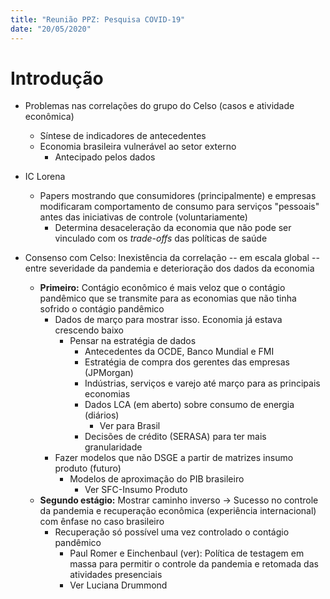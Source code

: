 ```yaml
---
title: "Reunião PPZ: Pesquisa COVID-19"
date: "20/05/2020"
---
```


# Introdução

- Problemas nas correlações do grupo do Celso (casos e atividade econômica)
  - Síntese de indicadores de antecedentes
  - Economia brasileira vulnerável ao setor externo
    - Antecipado pelos dados

- IC Lorena
  - Papers mostrando que consumidores (principalmente) e empresas modificaram comportamento de consumo para serviços "pessoais" antes das iniciativas de controle (voluntariamente)
    - Determina desaceleração da economia que não pode ser vinculado com os *trade-offs* das políticas de saúde

- Consenso com Celso: Inexistência da correlação -- em escala global -- entre severidade da pandemia e deterioração dos dados da economia
  - **Primeiro:** Contágio econômico é mais veloz que o contágio pandêmico que se transmite para as economias que não tinha sofrido o contágio pandêmico
    - Dados de março para mostrar isso. Economia já estava crescendo baixo
      - Pensar na estratégia de dados
        - Antecedentes da OCDE, Banco Mundial e FMI
        - Estratégia de compra dos gerentes das empresas (JPMorgan)
        - Indústrias, serviços e varejo até março para as principais economias
        - Dados LCA (em aberto) sobre consumo de energia (diários)
          - Ver para Brasil
        - Decisões de crédito (SERASA) para ter mais granularidade
    - Fazer modelos que não DSGE a partir de matrizes insumo produto (futuro)
      - Modelos de aproximação do PIB brasileiro
        - Ver SFC-Insumo Produto
  - **Segundo estágio:** Mostrar caminho inverso -> Sucesso no controle da pandemia e recuperação econômica (experiência internacional) com ênfase no caso brasileiro
    - Recuperação só possível uma vez controlado o contágio pandêmico
      - Paul Romer e Einchenbaul (ver): Política de testagem em massa para permitir o controle da pandemia e retomada das atividades presenciais
      - Ver Luciana Drummond